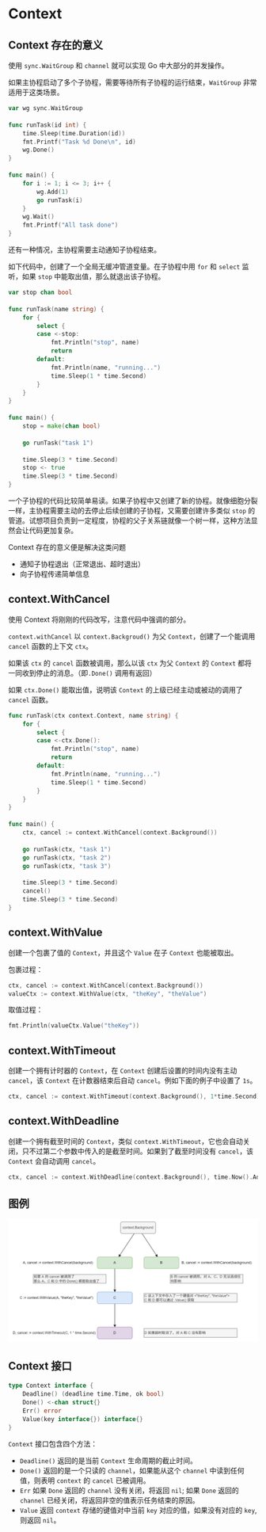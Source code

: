 # Context

## Context 存在的意义

使用 `sync.WaitGroup` 和 `channel` 就可以实现 Go 中大部分的并发操作。

如果主协程启动了多个子协程，需要等待所有子协程的运行结束，`WaitGroup` 非常适用于这类场景。

```go
var wg sync.WaitGroup

func runTask(id int) {
	time.Sleep(time.Duration(id))
	fmt.Printf("Task %d Done\n", id)
	wg.Done()
}

func main() {
	for i := 1; i <= 3; i++ {
		wg.Add(1)
		go runTask(i)
	}
	wg.Wait()
	fmt.Printf("All task done")
}
```

还有一种情况，主协程需要主动通知子协程结束。

如下代码中，创建了一个全局无缓冲管道变量。在子协程中用 `for` 和 `select` 监听，如果 `stop` 中能取出值，那么就退出该子协程。

```go {5-7}
var stop chan bool

func runTask(name string) {
	for {
		select {
		case <-stop:
			fmt.Println("stop", name)
			return
		default:
			fmt.Println(name, "running...")
			time.Sleep(1 * time.Second)
		}
	}
}

func main() {
	stop = make(chan bool)

	go runTask("task 1")

	time.Sleep(3 * time.Second)
	stop <- true
	time.Sleep(3 * time.Second)
}
```

一个子协程的代码比较简单易读。如果子协程中又创建了新的协程。就像细胞分裂一样，主协程需要主动的去停止后续创建的子协程，又需要创建许多类似 `stop` 的管道。试想项目负责到一定程度，协程的父子关系链就像一个树一样，这种方法显然会让代码更加复杂。

Context 存在的意义便是解决这类问题
* 通知子协程退出（正常退出、超时退出）
* 向子协程传递简单信息

## context.WithCancel

使用 Context 将刚刚的代码改写，注意代码中强调的部分。

`context.withCancel` 以 `context.Backgroud()` 为父 `Context`，创建了一个能调用 `cancel` 函数的上下文 `ctx`。

如果该 `ctx` 的 `cancel` 函数被调用，那么以该 `ctx` 为父 `Context` 的 `Context` 都将一同收到停止的消息。（即`.Done()` 调用有返回）

如果 `ctx.Done()` 能取出值，说明该 `Context` 的上级已经主动或被动的调用了 `cancel` 函数。

```go {4-6,15,17-19,22}
func runTask(ctx context.Context, name string) {
	for {
		select {
		case <-ctx.Done():
			fmt.Println("stop", name)
			return
		default:
			fmt.Println(name, "running...")
			time.Sleep(1 * time.Second)
		}
	}
}

func main() {
	ctx, cancel := context.WithCancel(context.Background())

	go runTask(ctx, "task 1")
	go runTask(ctx, "task 2")
	go runTask(ctx, "task 3")

	time.Sleep(3 * time.Second)
	cancel()
	time.Sleep(3 * time.Second)
}
```

## context.WithValue

创建一个包裹了值的 `Context`，并且这个 `Value` 在子 `Context` 也能被取出。

包裹过程：

```go
ctx, cancel := context.WithCancel(context.Background())
valueCtx := context.WithValue(ctx, "theKey", "theValue")
```

取值过程：

```go
fmt.Println(valueCtx.Value("theKey"))
```

## context.WithTimeout

创建一个拥有计时器的 `Context`，在 `Context` 创建后设置的时间内没有主动 `cancel`，该 `Context` 在计数器结束后自动 `cancel`。例如下面的例子中设置了 `1s`。

```go
ctx, cancel := context.WithTimeout(context.Background(), 1*time.Second)
```

## context.WithDeadline

创建一个拥有截至时间的 `Context`，类似 `context.WithTimeout`，它也会自动关闭，只不过第二个参数中传入的是截至时间。如果到了截至时间没有 `cancel`，该 `Context` 会自动调用 `cancel`。

```go
ctx, cancel := context.WithDeadline(context.Background(), time.Now().Add(1*time.Second))
```

## 图例

![](./image/2022-01-17-16-55-02.png)

## Context 接口

```go
type Context interface {
	Deadline() (deadline time.Time, ok bool)
	Done() <-chan struct{}
	Err() error
	Value(key interface{}) interface{}
}
```

`Context` 接口包含四个方法：

* `Deadline()` 返回的是当前 `Context` 生命周期的截止时间。
* `Done()` 返回的是一个只读的 `channel`，如果能从这个 `channel` 中读到任何值，则表明 `context` 的 `cancel` 已被调用。
* `Err` 如果 `Done` 返回的 `channel` 没有关闭，将返回 `nil`; 如果 `Done` 返回的 `channel` 已经关闭，将返回非空的值表示任务结束的原因。
* `Value` 返回 `context` 存储的键值对中当前 `key` 对应的值，如果没有对应的 `key`,则返回 `nil`。
